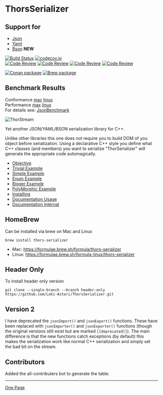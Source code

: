 # ThorsSerializer

## Support for

* [Json](https://www.json.org/json-en.html)
* [Yaml](https://yaml.org/)
* [Bson](http://bsonspec.org/) **NEW**


[![Build Status](https://travis-ci.com/Loki-Astari/ThorsSerializer.svg?branch=master)](https://travis-ci.com/Loki-Astari/ThorsSerializer)
[![codecov.io](http://codecov.io/github/Loki-Astari/ThorsSerializer/coverage.svg?branch=master)](http://codecov.io/github/Loki-Astari/ThorsSerializer?branch=master)   
[![Code Review](http://www.zomis.net/codereview/shield/?qid=81920)](http://codereview.stackexchange.com/q/81920/507)
[![Code Review](http://www.zomis.net/codereview/shield/?qid=79281)](http://codereview.stackexchange.com/q/79281/507)
[![Code Review](http://www.zomis.net/codereview/shield/?qid=7567)](http://codereview.stackexchange.com/q/7567/507)
[![Code Review](http://www.zomis.net/codereview/shield/?qid=7536)](http://codereview.stackexchange.com/q/7536/507)

[![Conan package](https://img.shields.io/badge/Conan-package-blueviolet)](https://conan.io/center/thors-serializer)
[![Brew package](https://img.shields.io/badge/Conan-package-blueviolet)](https://formulae.brew.sh/formula/thors-serializer)


## Benchmark Results
Conformance [mac](https://LokiAstari.com/Json/Conformance.osx.html) [linux](https://LokiAstari.com/Json/Conformance.linux.html)  
Performance [max](https://LokiAstari.com/Json/Performance.osx.html) [linux](https://LokiAstari.com/Json/Performance.linux.html)  
For details see: [JsonBenchmark](https://github.com/Loki-Astari/JsonBenchmark)  

![ThorStream](img/stream.jpg)

Yet another JSON/YAML/BSON serialization library for C++.

Unlike other libraries this one does not require you to build DOM of you object before serialization. Using a declarative C++ style you define what C++ classes (and members) you want to serialize "ThorSerializer" will generate the appropriate code automagically.

* [Objective](doc/objective.md)
* [Trivial Example](doc/example0.md)
* [Simple Example](doc/example1.md)
* [Enum Example](doc/exampleE.md)
* [Bigger Example](doc/example2.md)
* [PolyMorphic Example](doc/example3.md)
* [Installing](doc/building.md)
* [Documentation Usage](doc/usage.md)
* [Documentation Internal](https://lokiastari.com/ThorsSerializer/)

## HomeBrew

Can be installed via brew on Mac and Linux

    brew install thors-serializer

* Mac: https://formulae.brew.sh/formula/thors-serializer
* Linux: https://formulae.brew.sh/formula-linux/thors-serializer

## Header Only

To install header only version

    git clone --single-branch --branch header-only https://github.com/Loki-Astari/ThorsSerializer.git

## Version 2

I have deprecated the `jsonImport()` and `jsonExport()` functions. These have been replaced with `jsonImporter()` and `jsonExporter()` functions (though the original versions still exist but are marked `[[deprecated]]`). The main difference is that the new functions catch exceptions (by default) this makes the serialization work like normal C++ serialization and simply set the bad bit on the stream.

## Contributors

Added the all-contributers bot to generate the table.


-----

[One Page](doc/full.md)


